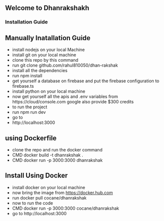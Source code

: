 ## Welcome to Dhanrakshakh

### Installation Guide
 ## Manually Inatallation Guide
  - install nodejs on your local Machine
  - install git on your local machine
  - clone this repo by this command 
   - run git clone github.com/rahul810050/dhan-rakshak
  - install all the dependencies 
   - run npm install 
  - get yourself a database on firebase and put the firebase configuration to firebase.ts
  - install python on your local machine 
  - now get yourself all the apis and .env variables from https://cloud/console.com google also provide $300 credits
  - to run the project 
   - run npm run dev
  - go to 
   - http://localhost:3000
 ## using Dockerfile
   - clone the repo and run the docker command 
   - CMD docker build -t dhanrakshak .
   - CMD docker run -p 3000:3000 dhanrakshak 

 ## Install Using Docker 
  - install docker on your local machine
  - now bring the image from https://docker.hub.com
   - run docker pull cocane/dhanrakshak
  - now to run the code
  - CMD docker run -p 3000:3000 cocane/dhanrakshak
  - go to http://localhost:3000